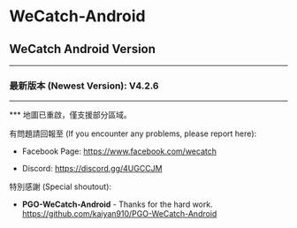 # WeCatch-Android

## WeCatch Android Version
---
### 最新版本 (Newest Version): V4.2.6
---
*** 地圖已重啟，僅支援部分區域。

有問題請回報至 (If you encounter any problems, please report here):

- Facebook Page: https://www.facebook.com/wecatch

- Discord: https://discord.gg/4UGCCJM


特別感謝 (Special shoutout):

* **PGO-WeCatch-Android** - Thanks for the hard work.
https://github.com/kaiyan910/PGO-WeCatch-Android

